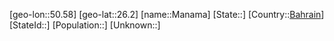 ﻿---
location: [26.2,50.58]
type: City
tags:
- geo/City


SpocWebEntityId: 32248
isDeleted: false
confidential: public

---
[geo-lon::50.58]
[geo-lat::26.2]
[name::Manama]
[State::]
[Country::[Bahrain](geo/Continent/Asia/Bahrain.md)]
[StateId::]
[Population::]
[Unknown::]

